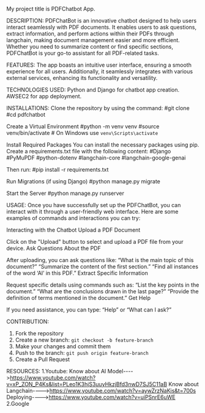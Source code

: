 My project title is PDFChatbot App.

DESCRIPTION:
PDFChatBot is an innovative chatbot designed to help users interact seamlessly with PDF documents. It enables users to ask questions, extract information, and perform actions within their PDFs through langchain, making document management easier and more efficient. Whether you need to summarize content or find specific sections, PDFChatBot is your go-to assistant for all PDF-related tasks.

FEATURES:
The app boasts an intuitive user interface, ensuring a smooth experience for all users. Additionally, it seamlessly integrates with various external services, enhancing its functionality and versatility.

TECHNOLOGIES USED:
Python and Django for chatbot app creation.
AWSEC2 for app deployment.

INSTALLATIONS:
Clone the repository by using the command:
#git clone <repository-url>
#cd pdfchatbot

Create a Virtual Environment
#python -m venv venv
#source venv/bin/activate  # On Windows use `venv\Scripts\activate`

Install Required Packages You can install the necessary packages using pip. Create a requirements.txt file with the following content:
#Django
#PyMuPDF
#python-dotenv
#langchain-core
#langchain-google-genai

Then run:
#pip install -r requirements.txt

Run Migrations (if using Django)
#python manage.py migrate

Start the Server
#python manage.py runserver

USAGE:
Once you have successfully set up the PDFChatBot, you can interact with it through a user-friendly web interface. Here are some examples of commands and interactions you can try:

Interacting with the Chatbot
Upload a PDF Document

Click on the "Upload" button to select and upload a PDF file from your device.
Ask Questions About the PDF

After uploading, you can ask questions like:
“What is the main topic of this document?”
“Summarize the content of the first section.”
“Find all instances of the word ‘AI’ in this PDF.”
Extract Specific Information

Request specific details using commands such as:
“List the key points in the document.”
“What are the conclusions drawn in the last page?”
“Provide the definition of terms mentioned in the document.”
Get Help

If you need assistance, you can type:
“Help” or “What can I ask?”

CONTRIBUTION:
1. Fork the repository
2. Create a new branch: `git checkout -b feature-branch`
3. Make your changes and commit them
4. Push to the branch: `git push origin feature-branch`
5. Create a Pull Request

RESOURCES:
1.Youtube:
Know about AI Model---->https://www.youtube.com/watch?v=xP_ZON_P4Ks&list=PLeo1K3hjS3uuyHkzjBfd3nwD7SJ5C11aB
Know about Langchain---->https://www.youtube.com/watch?v=aywZrzNaKjs&t=700s
Deploying---->https://www.youtube.com/watch?v=uiPSnrE6uWE
2.Google
